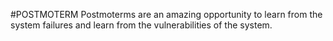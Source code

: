 #POSTMOTERM
Postmoterms are an amazing opportunity to learn from the system failures and learn from the vulnerabilities of the system.





